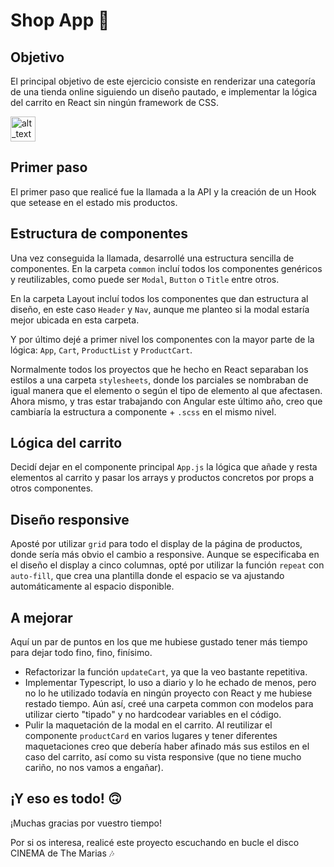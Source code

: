 # Shop App 🛒

## Objetivo

El principal objetivo de este ejercicio consiste en renderizar una categoría de una tienda online siguiendo un diseño pautado, e implementar la lógica del carrito en React sin ningún framework de CSS.

[<img alt="alt_text" width="40px" src="https://imgur.com/a/TAJxvh4" />](https://imgur.com/a/TAJxvh4)

## Primer paso

El primer paso que realicé fue la llamada a la API y la creación de un Hook que setease en el estado mis productos.

## Estructura de componentes

Una vez conseguida la llamada, desarrollé una estructura sencilla de componentes. En la carpeta `common` incluí todos los componentes genéricos y reutilizables, como puede ser `Modal`, `Button` o `Title` entre otros.

En la carpeta Layout incluí todos los componentes que dan estructura al diseño, en este caso `Header` y `Nav`, aunque me planteo si la modal estaría mejor ubicada en esta carpeta.

Y por último dejé a primer nivel los componentes con la mayor parte de la lógica: `App`, `Cart`, `ProductList` y `ProductCart`.

Normalmente todos los proyectos que he hecho en React separaban los estilos a una carpeta `stylesheets`, donde los parciales se nombraban de igual manera que el elemento o según el tipo de elemento al que afectasen. Ahora mismo, y tras estar trabajando con Angular este último año, creo que cambiaría la estructura a componente + `.scss` en el mismo nivel.

## Lógica del carrito

Decidí dejar en el componente principal `App.js` la lógica que añade y resta elementos al carrito y pasar los arrays y productos concretos por props a otros componentes.

## Diseño responsive

Aposté por utilizar `grid` para todo el display de la página de productos, donde sería más obvio el cambio a responsive. Aunque se especificaba en el diseño el display a cinco columnas, opté por utilizar la función `repeat` con `auto-fill`, que crea una plantilla donde el espacio se va ajustando automáticamente al espacio disponible.

## A mejorar

Aquí un par de puntos en los que me hubiese gustado tener más tiempo para dejar todo fino, fino, finísimo.

- Refactorizar la función `updateCart`, ya que la veo bastante repetitiva.
- Implementar Typescript, lo uso a diario y lo he echado de menos, pero no lo he utilizado todavía en ningún proyecto con React y me hubiese restado tiempo. Aún así, creé una carpeta common con modelos para utilizar cierto "tipado" y no hardcodear variables en el código.
- Pulir la maquetación de la modal en el carrito. Al reutilizar el componente `productCard` en varios lugares y tener diferentes maquetaciones creo que debería haber afinado más sus estilos en el caso del carrito, así como su vista responsive (que no tiene mucho cariño, no nos vamos a engañar).

## ¡Y eso es todo! 🙃

¡Muchas gracias por vuestro tiempo!

Por si os interesa, realicé este proyecto escuchando en bucle el disco CINEMA de The Marias 🎶
